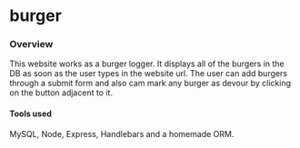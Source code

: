 # burger

### Overview

This website works as a burger logger. It displays all of the burgers in the DB as soon as the user types in the website url. The user can add burgers through a submit form and also cam mark any burger as devour by clicking on the button adjacent to it.

#### Tools used
MySQL, Node, Express, Handlebars and a homemade ORM. 
